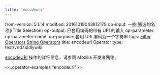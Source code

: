 ```yaml
---
title: 'encodeuri'
---
```


from-version: 5.1.14
modified: 20161019043812179
op-input: 一些[甄选的名称](Title Selection)
op-output: 已套用编码的带有 URI 的输入
op-parameter: 
op-parameter-name: 
op-purpose: 套用 URI 编码为一个字符串
tags: [Filter Operators](#Filter%20Operators) [String Operators](#String%20Operators)
title: encodeuri Operator
type: text/vnd.tiddlywiki

[encodeURI](https://developer.mozilla.org/en-US/docs/Web/JavaScript/Reference/Global_Objects/encodeURI) 操作的详细信息，请参阅 Mozilla 开发者网络。

<<.operator-examples "encodeuri">>
